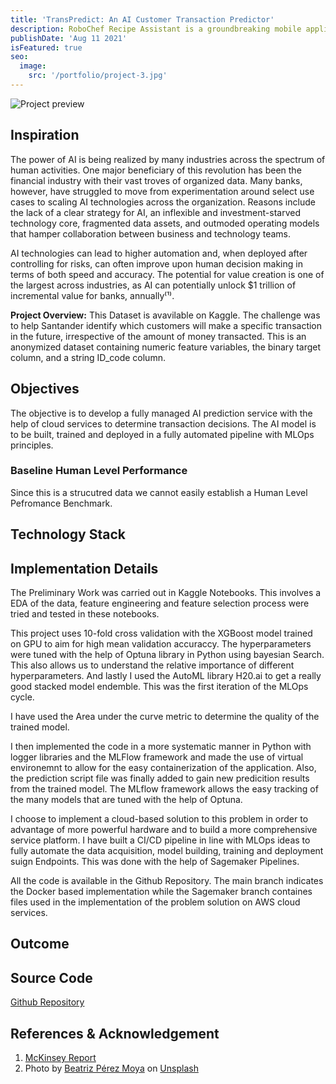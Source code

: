 ```yaml
---
title: 'TransPredict: An AI Customer Transaction Predictor'
description: RoboChef Recipe Assistant is a groundbreaking mobile application that leverages artificial intelligence to redefine the cooking experience.
publishDate: 'Aug 11 2021'
isFeatured: true
seo:
  image:
    src: '/portfolio/project-3.jpg'
---
```


![Project preview](/portfolio/project-3.jpg)

## Inspiration
The power of AI is being realized by many industries across the spectrum of human activities. One major beneficiary of this revolution has been the financial industry with their vast troves of organized data. Many banks, however, have struggled to move from experimentation around select use cases to scaling AI technologies across the organization. Reasons include the lack of a clear strategy for AI, an inflexible and investment-starved technology core, fragmented data assets, and outmoded operating models that hamper collaboration between business and technology teams.

AI technologies can lead to higher automation and, when deployed after controlling for risks, can often improve upon human decision making in terms of both speed and accuracy. The potential for value creation is one of the largest across industries, as AI can potentially unlock $1 trillion of incremental value for banks, annually⁽¹⁾.

**Project Overview:**
This Dataset is avavilable on Kaggle. The challenge was to help Santander identify which customers will make a specific transaction in the future, irrespective of the amount of money transacted. This is an anonymized dataset containing numeric feature variables, the binary target column, and a string ID_code column.

## Objectives
The objective is to develop a fully managed AI prediction service with the help of cloud services to determine transaction decisions. The AI model is to be built, trained and deployed in a fully automated pipeline with MLOps principles.

### Baseline Human Level Performance
Since this is a strucutred data we cannot easily establish a Human Level Pefromance Benchmark.

## Technology Stack




## Implementation Details
The Preliminary Work was carried out in Kaggle Notebooks. This involves a EDA of the data, feature engineering and feature selection process were tried and tested in these notebooks.

This project uses 10-fold cross validation with the XGBoost model trained on GPU to aim for high mean validation accuraccy. The hyperparameters were tuned with the help of Optuna library in Python using bayesian Search. This also allows us to understand the relative importance of different hyperparameters. And lastly I used the AutoML library H20.ai to get a really good stacked model endemble. This was the first iteration of the MLOps cycle.

I have used the Area under the curve metric to determine the quality of the trained model.

I then implemented the code in a more systematic manner in Python with logger libraries and the MLFlow framework and made the use of virtual environemnt to allow for the easy containerization of the application. Also, the prediction script file was finally added to gain new predicition results from the trained model. The MLflow framework allows the easy tracking of the many models that are tuned with the help of Optuna.

I choose to implement a cloud-based solution to this problem in order to advantage of more powerful hardware and to build a more comprehensive service platform. I have built a CI/CD pipeline in line with MLOps ideas to fully automate the data acquisition, model building, training and deployment suign Endpoints. This was done with the help of Sagemaker Pipelines.

All the code is available in the Github Repository. The main branch indicates the Docker based implementation while the Sagemaker branch containes files used in the implementation of the problem solution on AWS cloud services.

## Outcome



## Source Code

[Github Repository](https://github.com/akhilnas/santander-customer-transaction)

## References & Acknowledgement

1. [McKinsey Report](https://www.mckinsey.com/industries/financial-services/our-insights/ai-bank-of-the-future-can-banks-meet-the-ai-challenge)
2. Photo by [Beatriz Pérez Moya](https://unsplash.com/@beatriz_perez?utm_source=unsplash&utm_medium=referral&utm_content=creditCopyText) on [Unsplash](https://unsplash.com/s/photos/accounting?utm_source=unsplash&utm_medium=referral&utm_content=creditCopyText)